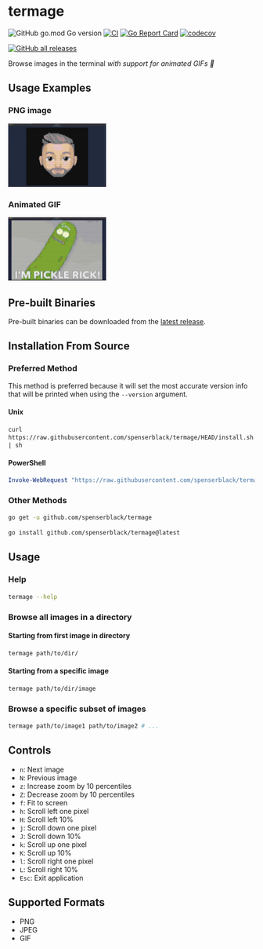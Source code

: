# termage

![GitHub go.mod Go version](https://img.shields.io/github/go-mod/go-version/spenserblack/termage)
[![CI](https://github.com/spenserblack/termage/actions/workflows/ci.yml/badge.svg)](https://github.com/spenserblack/termage/actions/workflows/ci.yml)
[![Go Report Card](https://goreportcard.com/badge/github.com/spenserblack/termage)](https://goreportcard.com/report/github.com/spenserblack/termage)
[![codecov](https://codecov.io/gh/spenserblack/termage/branch/master/graph/badge.svg)](https://codecov.io/gh/spenserblack/termage)

[![GitHub all releases](https://img.shields.io/github/downloads/spenserblack/termage/total)][latest-release]

Browse images in the terminal *with support for animated GIFs :tada:*

## Usage Examples

### PNG image

<img src="./_resources/viewing_png.png" width="200">

### Animated GIF

<img src="./_resources/viewing_gif.gif" width="200">

## Pre-built Binaries

Pre-built binaries can be downloaded from the [latest release][latest-release].

## Installation From Source

### Preferred Method

This method is preferred because it will set the most accurate version info that will be printed
when using the `--version` argument.

#### Unix

```shell
curl https://raw.githubusercontent.com/spenserblack/termage/HEAD/install.sh | sh
```

#### PowerShell

```powershell
Invoke-WebRequest "https://raw.githubusercontent.com/spenserblack/termage/HEAD/install.ps1" | Invoke-Expression
```

### Other Methods

```sh
go get -u github.com/spenserblack/termage
```
```sh
go install github.com/spenserblack/termage@latest
```

## Usage

### Help

```sh
termage --help
```

### Browse all images in a directory

#### Starting from first image in directory

```sh
termage path/to/dir/
```

#### Starting from a specific image

```sh
termage path/to/dir/image
```

### Browse a specific subset of images

```sh
termage path/to/image1 path/to/image2 # ...
```

## Controls

- `n`: Next image
- `N`: Previous image
- `z`: Increase zoom by 10 percentiles
- `Z`: Decrease zoom by 10 percentiles
- `f`: Fit to screen
- `h`: Scroll left one pixel
- `H`: Scroll left 10%
- `j`: Scroll down one pixel
- `J`: Scroll down 10%
- `k`: Scroll up one pixel
- `K`: Scroll up 10%
- `l`: Scroll right one pixel
- `L`: Scroll right 10%
- `Esc`: Exit application

## Supported Formats

- PNG
- JPEG
- GIF

[latest-release]: https://github.com/spenserblack/termage/releases/latest
